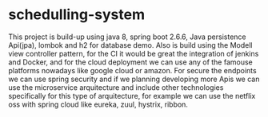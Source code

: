 # schedulling-system
This project is build-up using java 8, spring boot 2.6.6, Java persistence Api(jpa), lombok and h2 for database demo. Also is build using the Modell view controller 
pattern, for the CI it would be great the integration of jenkins and Docker, and for the cloud deployment we can use any of the famouse platforms nowadays like 
google cloud or amazon. For secure the endpoints we can use spring security and if we planning developing more Apis we can use the microservice arquitecture and include
other technologies specifically for this type of arquitecture, for example we can use the netflix oss with spring cloud like eureka, zuul, hystrix, ribbon.
